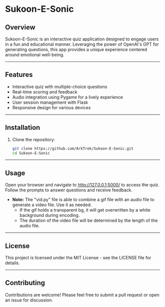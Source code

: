 # Sukoon-E-Sonic

## Overview
Sukoon-E-Sonic is an interactive quiz application designed to engage users in a fun and educational manner. Leveraging the power of OpenAI's GPT for generating questions, this app provides a unique experience centered around emotional well-being.

---

## Features
- Interactive quiz with multiple-choice questions
- Real-time scoring and feedback
- Audio integration using Pygame for a lively experience
- User session management with Flask
- Responsive design for various devices

---

## Installation
1. Clone the repository:
   ```bash
   git clone https://github.com/ArkTrek/Sukoon-E-Sonic.git
   cd Sukoon-E-Sonic
   ```
---

## Usage
Open your browser and navigate to http://127.0.0.1:5000/ to access the quiz.
Follow the prompts to answer questions and receive feedback.

- **Note:** The "vid.py" file is able to combine a gif file with an audio file to generate a video file. Use it as needed.
     - If the gif holds a transparent bg, it will get overwritten by a white background during encoding.
     - The duration of the video file will be determined by the length of the audio file. 
---

## License
This project is licensed under the MIT License - see the LICENSE file for details.

---

## Contributing
Contributions are welcome! Please feel free to submit a pull request or open an issue for discussion.
